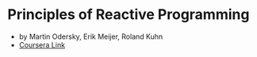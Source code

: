 # Principles of Reactive Programming
- by Martin Odersky, Erik Meijer, Roland Kuhn
- [Coursera Link](https://class.coursera.org/reactive-002/auth) 
